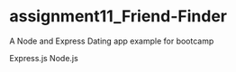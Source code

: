 # assignment11_Friend-Finder
A Node and Express Dating app example for bootcamp

Express.js
Node.js


